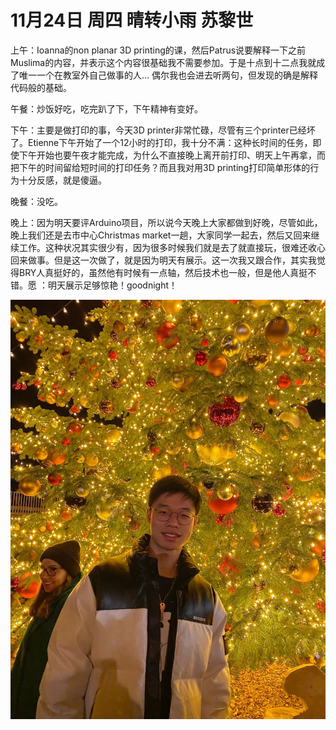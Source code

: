 # 11月24日 周四 晴转小雨 苏黎世

上午：Ioanna的non planar 3D printing的课，然后Patrus说要解释一下之前Muslima的内容，并表示这个内容很基础我不需要参加。于是十点到十二点我就成了唯一一个在教室外自己做事的人… 偶尔我也会进去听两句，但发现的确是解释代码般的基础。

午餐：炒饭好吃，吃完趴了下，下午精神有变好。

下午：主要是做打印的事，今天3D printer非常忙碌，尽管有三个printer已经坏了。Etienne下午开始了一个12小时的打印，我十分不满：这种长时间的任务，即使下午开始也要午夜才能完成，为什么不直接晚上离开前打印、明天上午再拿，而把下午的时间留给短时间的打印任务？而且我对用3D printing打印简单形体的行为十分反感，就是傻逼。

晚餐：没吃。

晚上：因为明天要评Arduino项目，所以说今天晚上大家都做到好晚，尽管如此，晚上我们还是去市中心Christmas market一趟，大家同学一起去，然后又回来继续工作。这种状况其实很少有，因为很多时候我们就是去了就直接玩，很难还收心回来做事。但是这一次做了，就是因为明天有展示。这一次我又跟合作，其实我觉得BRY人真挺好的，虽然他有时候有一点轴，然后技术也一般，但是他人真挺不错。愿 ：明天展示足够惊艳！goodnight！


![image](images\\6380051c51f8f0fa3dbd2b32.jpg)





